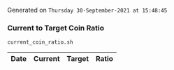 Generated on `Thursday 30-September-2021 at 15:48:45`

### Current to Target Coin Ratio
`current_coin_ratio.sh`

Date|Current|Target|Ratio
---|---|---|---
